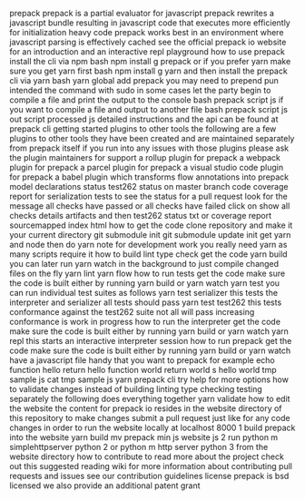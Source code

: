 prepack prepack is a partial evaluator for javascript prepack rewrites a javascript bundle resulting in javascript code that executes more efficiently for initialization heavy code prepack works best in an environment where javascript parsing is effectively cached see the official prepack io website for an introduction and an interactive repl playground how to use prepack install the cli via npm bash npm install g prepack or if you prefer yarn make sure you get yarn first bash npm install g yarn and then install the prepack cli via yarn bash yarn global add prepack you may need to prepend pun intended the command with sudo in some cases let the party begin to compile a file and print the output to the console bash prepack script js if you want to compile a file and output to another file bash prepack script js out script processed js detailed instructions and the api can be found at prepack cli getting started plugins to other tools the following are a few plugins to other tools they have been created and are maintained separately from prepack itself if you run into any issues with those plugins please ask the plugin maintainers for support a rollup plugin for prepack a webpack plugin for prepack a parcel plugin for prepack a visual studio code plugin for prepack a babel plugin which transforms flow annotations into prepack model declarations status test262 status on master branch code coverage report for serialization tests to see the status for a pull request look for the message all checks have passed or all checks have failed click on show all checks details artifacts and then test262 status txt or coverage report sourcemapped index html how to get the code clone repository and make it your current directory git submodule init git submodule update init get yarn and node then do yarn note for development work you really need yarn as many scripts require it how to build lint type check get the code yarn build you can later run yarn watch in the background to just compile changed files on the fly yarn lint yarn flow how to run tests get the code make sure the code is built either by running yarn build or yarn watch yarn test you can run individual test suites as follows yarn test serializer this tests the interpreter and serializer all tests should pass yarn test test262 this tests conformance against the test262 suite not all will pass increasing conformance is work in progress how to run the interpreter get the code make sure the code is built either by running yarn build or yarn watch yarn repl this starts an interactive interpreter session how to run prepack get the code make sure the code is built either by running yarn build or yarn watch have a javascript file handy that you want to prepack for example echo function hello return hello function world return world s hello world tmp sample js cat tmp sample js yarn prepack cli try help for more options how to validate changes instead of building linting type checking testing separately the following does everything together yarn validate how to edit the website the content for prepack io resides in the website directory of this repository to make changes submit a pull request just like for any code changes in order to run the website locally at localhost 8000 1 build prepack into the website yarn build mv prepack min js website js 2 run python m simplehttpserver python 2 or python m http server python 3 from the website directory how to contribute to read more about the project check out this suggested reading wiki for more information about contributing pull requests and issues see our contribution guidelines license prepack is bsd licensed we also provide an additional patent grant